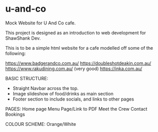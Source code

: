 # u-and-co
Mock Website for U And Co cafe.

This project is designed as an introduction to web development for ShawShank Dev. 

This is to be a simple html website for a cafe modelled off some of the following:

https://www.badgerandco.com.au/
https://doubleshotdeakin.com.au/
https://www.rakudining.com.au/  (very good)
https://inka.com.au/

BASIC STRUCTURE:
- Straight Navbar across the top.
- Image slideshow of food/drinks as main section
- Footer section to include socials, and links to other pages

PAGES:
Home page
Menu Page/Link to PDF
Meet the Crew
Contact
Bookings

COLOUR SCHEME:
Orange/White
